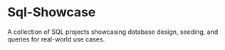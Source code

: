 # Sql-Showcase
A collection of SQL projects showcasing database design, seeding, and queries for real-world use cases.
